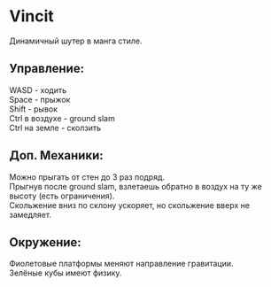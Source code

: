 # Vincit
Динамичный шутер в манга стиле.

## Управление:

WASD - ходить   
Space - прыжок  
Shift - рывок  
Ctrl в воздухе - ground slam  
Ctrl на земле - сколзить   

## Доп. Механики:

Можно прыгать от стен до 3 раз подряд.  
Прыгнув после ground slam, взлетаешь обратно в воздух на ту же высоту (есть ограничения).  
Скольжение вниз по склону ускоряет, но скольжение вверх не замедляет.  

## Окружение:
Фиолетовые платформы меняют направление гравитации.  
Зелёные кубы имеют физику.

